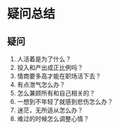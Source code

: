 # 疑问总结

## 疑问
1. 人活着是为了什么？
2. 投入和产出成正比例吗？
3. 情商要多高才能在职场活下去？
4. 有点泄气怎么办？
5. 怎么兼顾所有和自己相关的？
6. 一想到不年轻了就感到悲伤怎么办？
7. 迷茫，无所适从怎么办？
8. 难过的时候怎么调整心情？

